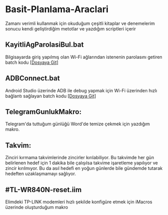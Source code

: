 # Basit-Planlama-Araclari
Zamanı verimli kullanmak için okuduğum çeşitli kitaplar ve denemelerim sonucu kendi geliştirdiğim metotlar ve yazdığım scriptleri içerir

## KayitliAgParolasiBul.bat
Bilgisayarda giriş yapılmış olan Wi-Fi ağlarından istenenin parolasını getiren batch kodu
[[Dosyaya Git]](../master/KayitliAgParolasiBul.bat)

## ADBConnect.bat
Android Studio üzerinde ADB ile debug yapmak için Wi-Fi üzerinden hızlı bağlantı sağlayan batch kodu
[[Dosyaya Git]](../master/ADBConnect.bat)

## TelegramGunlukMakro:
Telegram'da tuttuğum günlüğü Word'de temize çekmek için yazdığım makro.

## Takvim:
Zinciri kırmama takvimlerinde zincirler kırılabiliyor. Bu takvimde her gün belirlenen hedef için 1 dakika bile çalışılsa takvime işaretleme yapılıyor ve zincir kırılmıyor. Bu da asıl hedefi en yoğun günlerde bile gündemde tutarak hedeften uzaklaşmamayı sağlıyor.

## #TL-WR840N-reset.iim
Elimdeki TP-LINK modemleri hızlı şekilde konfigüre etmek için iMacros üzerinde oluşturduğum makro
